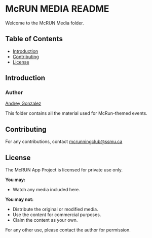 # McRUN MEDIA README

Welcome to the McRUN Media folder.

## Table of Contents

- [Introduction](#introduction)
- [Contributing](#contributing)
- [License](#license)

## Introduction

### Author

[Andrey Gonzalez](https://github.com/KNors22)


This folder contains all the material used for McRun-themed events.


## Contributing

For any contributions, contact mcrunningclub@ssmu.ca

## License

The McRUN App Project is licensed for private use only.

**You may:**

- Watch any media included here.

**You may not:**

- Distribute the original or modified media.
- Use the content for commercial purposes.
- Claim the content as your own.

For any other use, please contact the author for permission.